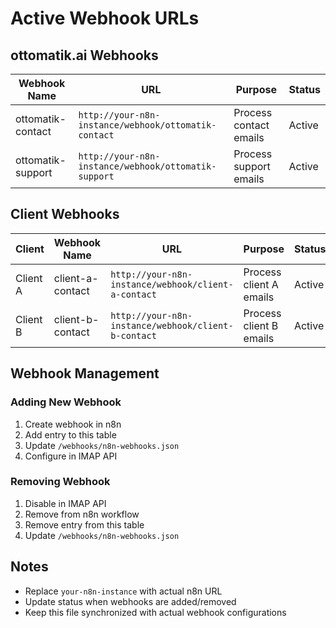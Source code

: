 # Active Webhook URLs

## ottomatik.ai Webhooks

| Webhook Name | URL | Purpose | Status |
|--------------|-----|---------|--------|
| ottomatik-contact | `http://your-n8n-instance/webhook/ottomatik-contact` | Process contact emails | Active |
| ottomatik-support | `http://your-n8n-instance/webhook/ottomatik-support` | Process support emails | Active |

## Client Webhooks

| Client | Webhook Name | URL | Purpose | Status |
|--------|--------------|-----|---------|--------|
| Client A | client-a-contact | `http://your-n8n-instance/webhook/client-a-contact` | Process client A emails | Active |
| Client B | client-b-contact | `http://your-n8n-instance/webhook/client-b-contact` | Process client B emails | Active |

## Webhook Management

### Adding New Webhook
1. Create webhook in n8n
2. Add entry to this table
3. Update `/webhooks/n8n-webhooks.json`
4. Configure in IMAP API

### Removing Webhook
1. Disable in IMAP API
2. Remove from n8n workflow
3. Remove entry from this table
4. Update `/webhooks/n8n-webhooks.json`

## Notes
- Replace `your-n8n-instance` with actual n8n URL
- Update status when webhooks are added/removed
- Keep this file synchronized with actual webhook configurations








